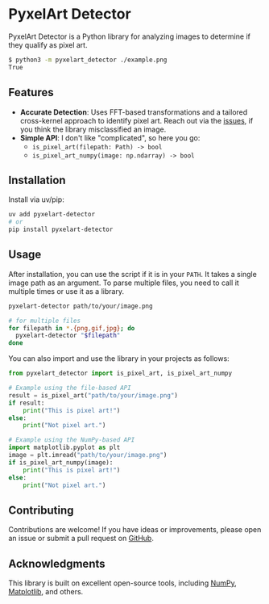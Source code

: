 # PyxelArt Detector

PyxelArt Detector is a Python library for analyzing images to determine if they qualify as pixel art.

```bash
$ python3 -m pyxelart_detector ./example.png
True
```

## Features

- **Accurate Detection**: Uses FFT-based transformations and a tailored cross-kernel approach to identify pixel art. Reach out via the [issues](https://github.com/dann-merlin/pyxelart-detector), if you think the library misclassified an image.
- **Simple API**: I don't like "complicated", so here you go:
  - `is_pixel_art(filepath: Path) -> bool`
  - `is_pixel_art_numpy(image: np.ndarray) -> bool`

## Installation

Install via uv/pip:

```bash
uv add pyxelart-detector
# or
pip install pyxelart-detector
```

## Usage

After installation, you can use the script if it is in your `PATH`.
It takes a single image path as an argument.
To parse multiple files, you need to call it multiple times or use it as a library.

```bash
pyxelart-detector path/to/your/image.png

# for multiple files
for filepath in *.{png,gif,jpg}; do
  pyxelart-detector "$filepath"
done
```

You can also import and use the library in your projects as follows:

```python
from pyxelart_detector import is_pixel_art, is_pixel_art_numpy

# Example using the file-based API
result = is_pixel_art("path/to/your/image.png")
if result:
    print("This is pixel art!")
else:
    print("Not pixel art.")

# Example using the NumPy-based API
import matplotlib.pyplot as plt
image = plt.imread("path/to/your/image.png")
if is_pixel_art_numpy(image):
    print("This is pixel art!")
else:
    print("Not pixel art.")
```

## Contributing

Contributions are welcome! If you have ideas or improvements, please open an issue or submit a pull request on [GitHub](https://github.com/dann-merlin/pyxelart-detector).

## Acknowledgments

This library is built on excellent open-source tools,
including [NumPy](https://numpy.org/), [Matplotlib](https://matplotlib.org/),
and others.
